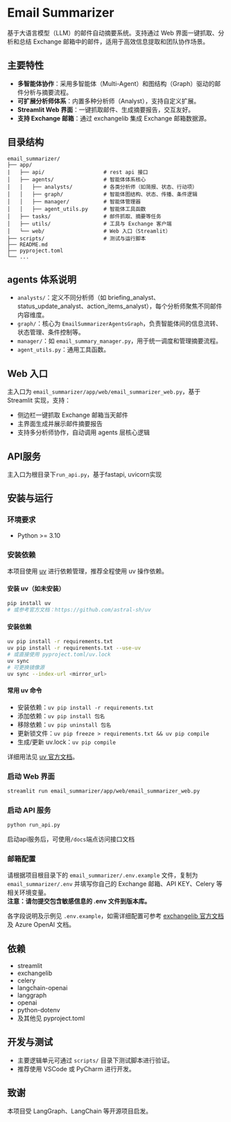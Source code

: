 # Email Summarizer

基于大语言模型（LLM）的邮件自动摘要系统。支持通过 Web 界面一键抓取、分析和总结 Exchange 邮箱中的邮件，适用于高效信息提取和团队协作场景。

## 主要特性

- **多智能体协作**：采用多智能体（Multi-Agent）和图结构（Graph）驱动的邮件分析与摘要流程。
- **可扩展分析师体系**：内置多种分析师（Analyst），支持自定义扩展。
- **Streamlit Web 界面**：一键抓取邮件、生成摘要报告，交互友好。
- **支持 Exchange 邮箱**：通过 exchangelib 集成 Exchange 邮箱数据源。

## 目录结构

```
email_summarizer/
├── app/
|   ├── api/                   # rest api 接口
│   ├── agents/                # 智能体体系核心
│   │   ├── analysts/          # 各类分析师（如简报、状态、行动项）
│   │   ├── graph/             # 智能体图结构、状态、传播、条件逻辑
│   │   ├── manager/           # 智能体管理器
│   │   ├── agent_utils.py     # 智能体工具函数
│   ├── tasks/                 # 邮件抓取、摘要等任务
│   ├── utils/                 # 工具与 Exchange 客户端
│   └── web/                   # Web 入口（Streamlit）
├── scripts/                   # 测试与运行脚本
├── README.md
├── pyproject.toml
└── ...
```

## agents 体系说明

- `analysts/`：定义不同分析师（如 briefing_analyst、status_update_analyst、action_items_analyst），每个分析师聚焦不同邮件内容维度。
- `graph/`：核心为 `EmailSummarizerAgentsGraph`，负责智能体间的信息流转、状态管理、条件控制等。
- `manager/`：如 `email_summary_manager.py`，用于统一调度和管理摘要流程。
- `agent_utils.py`：通用工具函数。

## Web 入口

主入口为 `email_summarizer/app/web/email_summarizer_web.py`，基于 Streamlit 实现，支持：

- 侧边栏一键抓取 Exchange 邮箱当天邮件
- 主界面生成并展示邮件摘要报告
- 支持多分析师协作，自动调用 agents 层核心逻辑

## API服务
主入口为根目录下`run_api.py`，基于fastapi, uvicorn实现

## 安装与运行

### 环境要求

- Python >= 3.10

### 安装依赖

本项目使用 [uv](https://github.com/astral-sh/uv) 进行依赖管理，推荐全程使用 uv 操作依赖。

#### 安装 uv（如未安装）

```bash
pip install uv
# 或参考官方文档：https://github.com/astral-sh/uv
```

#### 安装依赖

```bash
uv pip install -r requirements.txt
uv pip install -r requirements.txt --use-uv
# 或直接使用 pyproject.toml/uv.lock
uv sync
# 可更换镜像源
uv sync --index-url <mirror_url>
```

#### 常用 uv 命令

- 安装依赖：`uv pip install -r requirements.txt`
- 添加依赖：`uv pip install 包名`
- 移除依赖：`uv pip uninstall 包名`
- 更新锁文件：`uv pip freeze > requirements.txt && uv pip compile`
- 生成/更新 uv.lock：`uv pip compile`

详细用法见 [uv 官方文档](https://github.com/astral-sh/uv)。

### 启动 Web 界面

```bash
streamlit run email_summarizer/app/web/email_summarizer_web.py
```

### 启动 API 服务
```bash
python run_api.py
```
启动api服务后，可使用`/docs`端点访问接口文档

### 邮箱配置

请根据项目根目录下的 `email_summarizer/.env.example` 文件，复制为 `email_summarizer/.env` 并填写你自己的 Exchange 邮箱、API KEY、Celery 等相关环境变量。  
**注意：请勿提交包含敏感信息的 .env 文件到版本库。**

各字段说明及示例见 `.env.example`，如需详细配置可参考 [exchangelib 官方文档](https://ecederstrand.github.io/exchangelib/) 及 Azure OpenAI 文档。

## 依赖

- streamlit
- exchangelib
- celery
- langchain-openai
- langgraph
- openai
- python-dotenv
- 及其他见 pyproject.toml

## 开发与测试

- 主要逻辑单元可通过 `scripts/` 目录下测试脚本进行验证。
- 推荐使用 VSCode 或 PyCharm 进行开发。

## 致谢

本项目受 LangGraph、LangChain 等开源项目启发。
